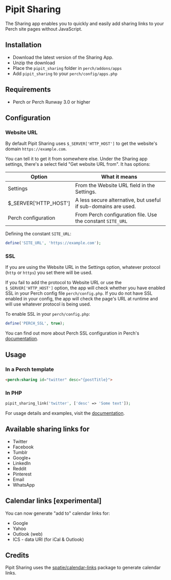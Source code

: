 # Pipit Sharing
The Sharing app enables you to quickly and easily add sharing links to your Perch site pages without JavaScript.

## Installation
* Download the latest version of the Sharing App.
* Unzip the download
* Place the `pipit_sharing` folder in `perch/addons/apps`
* Add `pipit_sharing` to your `perch/config/apps.php`

## Requirements
* Perch or Perch Runway 3.0 or higher


## Configuration
### Website URL
By default Pipit Sharing uses `$_SERVER['HTTP_HOST']` to get the website's domain `https://example.com`.

You can tell it to get it from somewhere else. Under the Sharing app settings, there's a select field "Get website URL from". It has options:

| Option                | What it means                                                                |
|-----------------------|------------------------------------------------------------------------------|
| Settings              | From the Website URL field in the Settings.                                  |
| $_SERVER['HTTP_HOST'] | A less secure alternative, but useful if sub-domains are used.               |
| Perch configuration   | From Perch configuration file. Use the constant `SITE_URL`                   |


Defining the constant `SITE_URL`:

```php
define('SITE_URL', 'https://example.com');
```


### SSL 
If you are using the Website URL in the Settings option, whatever protocol (`http` or `https`) you set there will be used. 

If you fail to add the protocol to Website URL or use the `$_SERVER['HTTP_HOST']` option, the app will check whether you have enabled SSL in your Perch config file `perch/config.php`. If you do not have SSL enabled in your config, the app will check the page's URL at runtime and will use whatever protocol is being used.

To enable SSL in your `perch/config.php`:

```php
define('PERCH_SSL', true);
```


You can find out more about Perch SSL configuration in Perch's [documentation](https://docs.grabaperch.com/perch/configuration/ssl/).



## Usage

### In a Perch template

```html
<perch:sharing id="twitter" desc="{postTitle}">
```

### In PHP

```php
pipit_sharing_link('twitter', ['desc' => 'Some text']);
```

For usage details and examples, visit the [documentation](https://grabapipit.com/pipits/apps/sharing/docs).



## Available sharing links for
* Twitter
* Facebook
* Tumblr
* Google+
* LinkedIn
* Reddit
* Pinterest
* Email
* WhatsApp



## Calendar links [experimental]
You can now generate "add to" calendar links for:

* Google
* Yahoo
* Outlook (web)
* ICS - data URI (for iCal & Outlook)



## Credits
Pipit Sharing uses the [spatie/calendar-links](https://github.com/spatie/calendar-links) package to generate calendar links.